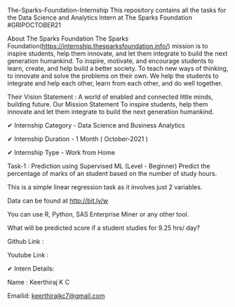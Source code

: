 The-Sparks-Foundation-Internship
This repository contains all the tasks for the Data Science and Analytics Intern at The Sparks Foundation #GRIPOCTOBER21

About The Sparks Foundation
The Sparks Foundation(https://internship.thesparksfoundation.info/) mission is to inspire students, help them innovate, and let them integrate to build the next generation humankind. To inspire, motivate, and encourage students to learn, create, and help build a better society. To teach new ways of thinking, to innovate and solve the problems on their own. We help the students to integrate and help each other, learn from each other, and do well together.

Their Vision Statement :
A world of enabled and connected little minds, building future. Our Mission Statement To inspire students, help them innovate and let them integrate to build the next generation humankind.

✔ Internship Category - Data Science and Business Analytics

✔ Internship Duration - 1 Month ( October-2021 )

✔ Internship Type - Work from Home

Task-1 : Prediction using Supervised ML (Level - Beginner)
Predict the percentage of marks of an student based on the number of study hours.

This is a simple linear regression task as it involves just 2 variables.

Data can be found at http://bit.ly/w

You can use R, Python, SAS Enterprise Miner or any other tool.

What will be predicted score if a student studies for 9.25 hrs/ day?

Github Link :

Youtube Link :


✔ Intern Details:

Name : Keerthiraj K C

Emailid: keerthirajkc7@gmail.com
